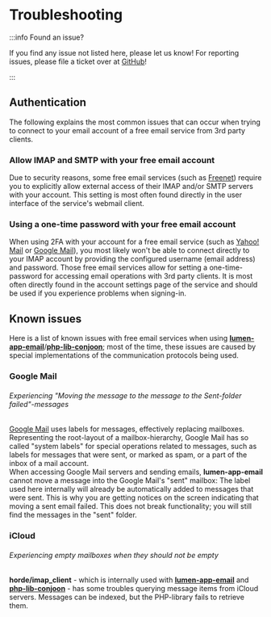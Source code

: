 # Troubleshooting

:::info Found an issue?

If you find any issue not listed here, please let us know!
For reporting issues, please file a ticket over at [GitHub](https://github.com/conjoon/lumen-app-email)!

:::

## Authentication
The following explains the most common issues that can occur when trying to connect to your email account of a free email service from 3rd party clients.

### Allow IMAP and SMTP with your free email account
Due to security reasons, some free email services (such as [Freenet](https://freenet.de)) require you to explicitly allow external access of their IMAP and/or SMTP servers with your account. This setting is most often found directly in the user interface of the service's webmail client.

### Using a one-time password with your free email account
When using 2FA with your account for a free email service (such as [Yahoo! Mail](https://yahoo.com) or [Google Mail](https://gmail.com)), you most likely won't be able to connect directly to your IMAP account by providing the configured username (email address) and password. Those free email services allow for setting a one-time-password for accessing email operations with 3rd party clients. It is most often directly found in the account settings page of the service and should be used if you experience problems when signing-in. 

## Known issues
Here is a list of known issues with free email services when using [**lumen-app-email**](https://github.com/conjoon/lumen-app-email)/[**php-lib-conjoon**](https://github.com/conjoon/php-lib-conjoon); most of the time, these issues are caused by special implementations of the communication protocols being used.

### Google Mail
###### Experiencing "Moving the message to the message to the Sent-folder failed"-messages
[Google Mail](https://gmail.com) uses labels for messages, effectively replacing mailboxes. Representing the root-layout of a mailbox-hierarchy, Google Mail has so called "system labels" for special operations related to messages, such as labels for messages that were sent, or marked as spam, or a part of the inbox of a mail account. 
<br>
When accessing Google Mail servers and sending emails, **lumen-app-email** cannot move a message into the Google Mail's "sent" mailbox: The label used here internally will already be automatically added to messages that were sent. This is why you are getting notices on the screen indicating that moving a sent email failed. This does not break functionality; you will still find the messages in the "sent" folder.

### iCloud
###### Experiencing empty mailboxes when they should not be empty
**horde/imap_client** - which is internally used with [**lumen-app-email**](https://github.com/conjoon/lumen-app-email) and [**php-lib-conjoon**](https://github.com/conjoon/php-lib-conjoon) - has some troubles querying message items from iCloud servers. Messages can be indexed, but the PHP-library fails to retrieve them. 
